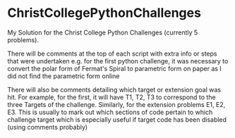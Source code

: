 # ChristCollegePythonChallenges
My Solution for the Christ College Python Challenges (currently 5 problems).

There will be comments at the top of each script with extra info or steps that were undertaken e.g. for the first python challenge, it was necessary to convert the polar form of Fermat's Spiral to parametric form on paper as I did not find the parametric form online 

There will also be comments detailing which target or extension goal was hit. For example, for the first, it will have T1, T2, T3 to correspond to the three Targets of the challenge. Similarly, for the extension problems E1, E2, E3. This is usually to mark out which sections of code pertain to which challenge target which is especially useful if target code has been disabled (using comments probably)
